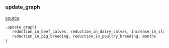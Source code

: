 #


### update_graph
[source](https://github.com/allfed/My-Super-Cool-Respository/blob/master/src/app.py/#L157)
```python
.update_graph(
   reduction_in_beef_calves, reduction_in_dairy_calves, increase_in_slaughter,
   reduction_in_pig_breeding, reduction_in_poultry_breeding, months
)
```

